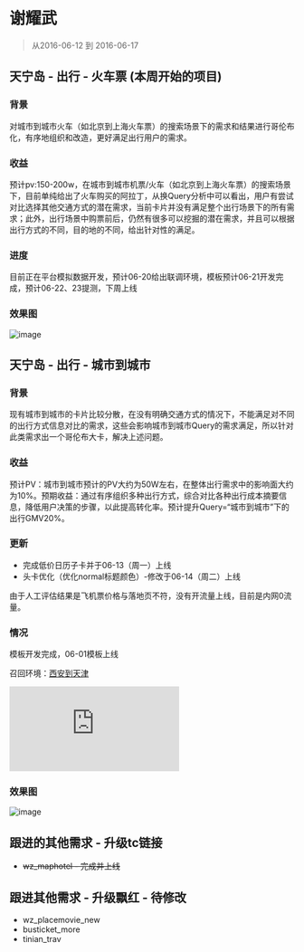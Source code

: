 # 谢耀武

> 从2016-06-12 到 2016-06-17

## 天宁岛 - 出行 - 火车票 (本周开始的项目)

### 背景

对城市到城市火车（如北京到上海火车票）的搜索场景下的需求和结果进行哥伦布化，有序地组织和改造，更好满足出行用户的需求。

### 收益

预计pv:150-200w，在城市到城市机票/火车（如北京到上海火车票）的搜索场景下，目前单纯给出了火车购买的阿拉丁，从换Query分析中可以看出，用户有尝试对比选择其他交通方式的潜在需求，当前卡片并没有满足整个出行场景下的所有需求；此外，出行场景中购票前后，仍然有很多可以挖掘的潜在需求，并且可以根据出行方式的不同，目的地的不同，给出针对性的满足。

### 进度

目前正在平台模拟数据开发，预计06-20给出联调环境，模板预计06-21开发完成，预计06-22、23提测，下周上线

### 效果图

![image](http://gitlab.baidu.com/psfe/ala-weeklyreport/uploads/a555bcf4f4c30f6f83d4b0814bdb3b08/image.png)


## 天宁岛 - 出行 - 城市到城市

### 背景

现有城市到城市的卡片比较分散，在没有明确交通方式的情况下，不能满足对不同的出行方式信息对比的需求，这些会影响城市到城市Query的需求满足，所以针对此类需求出一个哥伦布大卡，解决上述问题。

### 收益

预计PV：城市到城市预计的PV大约为50W左右，在整体出行需求中的影响面大约为10%。预期收益：通过有序组织多种出行方式，综合对比各种出行成本摘要信息，降低用户决策的步骤，以此提高转化率。预计提升Query=“城市到城市”下的出行GMV20%。

### 更新

* 完成低价日历子卡并于06-13（周一）上线
* 头卡优化（优化normal标题颜色）-修改于06-14（周二）上线

由于人工评估结果是飞机票价格与落地页不符，没有开流量上线，目前是内网0流量。

### 情况

模板开发完成，06-01模板上线

召回环境：[西安到天津](https://m.baidu.com/s?word=%E8%A5%BF%E5%AE%89%E5%88%B0%E5%A4%A9%E6%B4%A5&sid=102124) 

![img](http://s.jiathis.com/qrcode.php?url=https%3A%2F%2Fm.baidu.com%2Fs%3Fword%3D%25E8%25A5%25BF%25E5%25AE%2589%25E5%2588%25B0%25E5%25A4%25A9%25E6%25B4%25A5%26sid%3D102124)

### 效果图

![image](http://gitlab.baidu.com/psfe/ala-weeklyreport/uploads/58f5051ce7bc7dd49eced7b503123f1d/image.png)


## 跟进的其他需求 - 升级tc链接

* ~~wz_maphotel - 完成并上线~~

## 跟进其他需求 - 升级飘红 - 待修改

* wz_placemovie_new
* busticket_more
* tinian_trav

